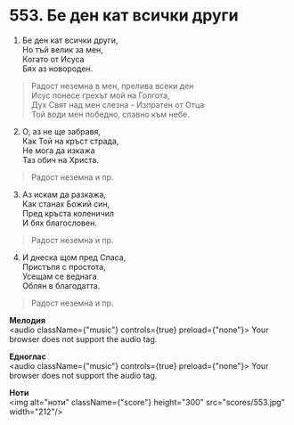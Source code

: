 # 553. Бе ден кат всички други

1. Бе ден кат всички други,  
Но тъй велик за мен,  
Когато от Исуса  
Бях аз новороден.  

> Радост неземна в мен, прелива всеки ден  
> Исус понесе грехът мой на Голгота,  
> Дух Свят над мен слезна - Изпратен от Отца  
> Той води мен победно, славно към небе.  

2. О, аз не ще забравя,  
Как Той на кръст страда,  
Не мога да изкажа  
Таз обич на Христа.  

> Радост неземна и пр.  

3. Аз искам да разкажа,  
Как станах Божий син,  
Пред кръста коленичил  
И бях благословен.  

> Радост неземна и пр.  

4. И днеска щом пред Спаса,  
Пристъпя с простота,  
Усещам се веднага  
Облян в благодатта.  

> Радост неземна и пр.

**Мелодия**  
<audio className={"music"} controls={true} preload={"none"}>
    <source src="mp3/553.mp3" type="audio/mpeg"/>
    Your browser does not support the audio tag.
</audio>

**Едноглас**  
<audio className={"music"} controls={true} preload={"none"}>
    <source src="transp/553.mp3" type="audio/mpeg"/>
    Your browser does not support the audio tag.
</audio>

**Ноти**  
<img alt="ноти" className={"score"} height="300" src="scores/553.jpg" width="212"/>
